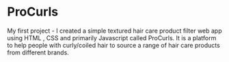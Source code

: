 # ProCurls
My first project - I created a simple textured hair care product filter web app using HTML , CSS and primarily Javascript called ProCurls. It is a platform to help people with curly/coiled hair to source a range of hair care products from different brands. 
